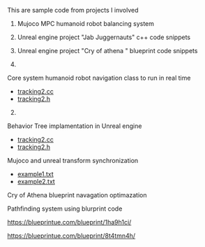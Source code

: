 This are sample code from projects I involved 

1) Mujoco MPC humanoid robot balancing system 

2) Unreal engine project "Jab Juggernauts" c++ code snippets

3) Unreal engine project  "Cry of athena " blueprint code snippets




1)


Core system humanoid robot navigation class to run in real time
- [tracking2.cc](mujocoMPCc++/tracking2.cc)
- [tracking2.h](mujocoMPCc++/tracking2.h)



2)


Behavior Tree implamentation in Unreal engine
- [tracking2.cc](JabJuggernautsUEc++/BTTask_FindRandomLocation.cc)
- [tracking2.h](JabJuggernautsUEc++/BTTask_FindRandomLocation.h)


Mujoco and unreal transform synchronization
- [example1.txt](JabJuggernautsUEc++/mjueutilities.cc)
- [example2.txt](JabJuggernautsUEc++/mjueutilities.h)


Cry of Athena blueprint navagation optimazation 


Pathfinding system using blurprint code

https://blueprintue.com/blueprint/1ha9h1ci/

https://blueprintue.com/blueprint/8t4tmn4h/